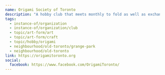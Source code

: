 ```yaml
---
name: Origami Society of Toronto
description: "A hobby club that meets monthly to fold as well as exchange ideas on the art of paperfolding. The society is involved in community events around the city and has participated at venues such as Harbourfront Centre, the Art Gallery of Ontario and the Royal Ontario Museum. Members are regularly invited to teach, demonstrate and display their origami."
tags:
  - instance-of/organization
  - instance-of/organization/club
  - topic/art-form/art
  - topic/art-form/craft
  - topic/hobby/origami
  - neighbourhood/old-toronto/grange-park
  - neighbourhood/old-toronto
link: https://origamitoronto.org
social:
  facebook: https://www.facebook.com/OrigamiToronto/
---
```

